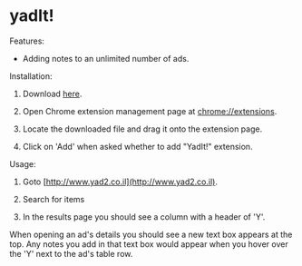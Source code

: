 # yadIt!
Features:

* Adding notes to an unlimited number of ads.

Installation:

1. Download [here](yadit.crx?raw=true).

2. Open Chrome extension management page at [chrome://extensions](chrome://extensions/).

3. Locate the downloaded file and drag it onto the extension page.

4. Click on 'Add' when asked whether to add "YadIt!" extension.

Usage:

1. Goto [http://www.yad2.co.il](http://www.yad2.co.il).

2. Search for items

3. In the results page you should see a column with a header of 'Y'.


When opening an ad's details you should see a new text box appears at the top.
Any notes you add in that text box would appear when you hover over the 'Y' next to the ad's table row.
